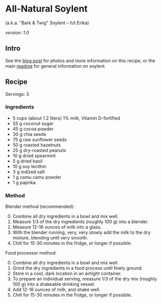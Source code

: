 # All-Natural Soylent 

(a.k.a. "Bark & Twig" Soylent – h/t Erika)

_version: 1.0_

## Intro

See the [blog post](http://www.cookingfor20.com/2013/11/16/all-natural-soylent-recipe/) for photos and more information on this recipe, or the main [readme](https://github.com/zda/soylent/blob/master/README.md) for general information on soylent.

## Recipe

Servings: 3

### Ingredients

* 5 cups (about 1.2 liters) 1% milk, Vitamin D-fortified
* 55 g coconut sugar
* 45 g cocoa powder
* 30 g chia seeds
* 75 g raw sunflower seeds
* 50 g roasted hazelnuts
* 25 g dry-roasted peanuts
* 10 g dried spearmint
* 5 g dried basil
* 10 g soy lecithin
* 3 g iodized salt
* 1 g camu camu powder
* 1 g paprika

### Method

Blender method (recommended):

0. Combine all dry ingredients in a bowl and mix well.
0. Measure 1/3 of the dry ingredients (roughly 100 g) into a blender.
0. Measure 12-16 ounces of milk into a glass.
0. With the blender running, very, very slowly add the milk to the dry mixture, blending until very smooth.
0. Chill for 15-30 minutes in the fridge, or longer if possible.

Food processor method:

0. Combine all dry ingredients in a bowl and mix well.
0. Grind the dry ingredients in a food process until finely ground.
0. Store in a cool, dark location in an airtight container.
0. To prepare an individual serving, measure 1/3 of the dry mix (roughly 100 g) into a shakeable drinking vessel.
0. Add 12-16 ounces of milk, and shake well.
0. Chill for 15-30 minutes in the fridge, or longer if possible.

